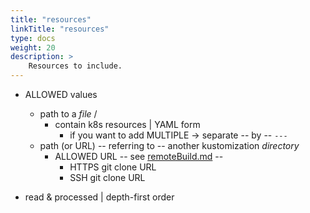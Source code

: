 ```yaml
---
title: "resources"
linkTitle: "resources"
type: docs
weight: 20
description: >
    Resources to include.
---
```


* ALLOWED values
  * path to a _file_ / 
    * contain k8s resources | YAML form
      * if you want to add MULTIPLE -> separate -- by -- `---`
  * path (or URL) -- referring to -- another kustomization _directory_
    * ALLOWED URL -- see [remoteBuild.md] --
      * HTTPS git clone URL 
      * SSH git clone URL

* read & processed | depth-first order

[hashicorp/go-getter]: https://github.com/hashicorp/go-getter#url-format
[remoteBuild.md]: https://github.com/kubernetes-sigs/kustomize/blob/master/examples/remoteBuild.md

